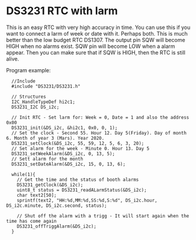 # DS3231 RTC with larm
This is an easy RTC with very high accuracy in time. You can use this if you want to connect a larm of week or date with it.
Perhaps both. This is much better than the low budget RTC DS1307. The output pin SQW will become HIGH when no alarms exist. SQW pin will become LOW when a alarm appear. Then you can make sure that if SQW is HIGH, then the RTC is still alive.

Program example:

```
  //Include
  #include "DS3231/DS3231.h"

  // Structures
  I2C_HandleTypeDef hi2c1;
  DS3231_I2C DS_i2c;

  // Init RTC - Set larm for: Week = 0, Date = 1 and also the address 0x00
  DS3231_init(&DS_i2c, &hi2c1, 0x0, 0, 1);
  // Set the clock - Second 55. Hour 12. Day 5(Friday). Day of month 6. Month of year 3 (Mars). Year 2020.
  DS3231_setClock(&DS_i2c, 55, 59, 12, 5, 6, 3, 20);
  // Set alarm for the week - Minute 0. Hour 13. Day 5
  DS3231_setWeekAlarm(&DS_i2c, 0, 13, 5);
  // Sett alarm for the month
  DS3231_setDateAlarm(&DS_i2c, 15, 0, 13, 6);
  
  while(1){
    // Get the time and the status of booth alarms
    DS3231_getClock(&DS_i2c);
    uint8_t status = DS3231_readALarmStatus(&DS_i2c); 
    char text2[50];
    sprintf(text2, "HH:%d,MM:%d,SS:%d,S:%d", DS_i2c.hour, DS_i2c.minute, DS_i2c.second, status);
    
    // Shut off the alarm with a trigg - It will start again when the time has come again
    DS3231_offTriggAlarm(&DS_i2c);
  }
  
```
